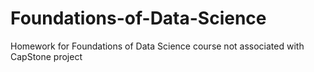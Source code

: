 # Foundations-of-Data-Science
Homework for Foundations of Data Science course not associated with CapStone project
